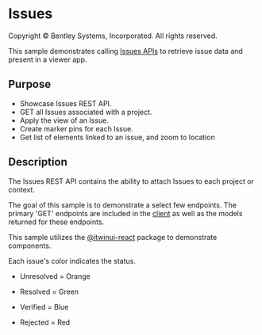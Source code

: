 # Issues

Copyright © Bentley Systems, Incorporated. All rights reserved.

This sample demonstrates calling [Issues APIs](https://developer.bentley.com/apis/issues-v1/overview/) to retrieve issue data and present in a viewer app. 

## Purpose
- Showcase Issues REST API.
- GET all Issues associated with a project.
- Apply the view of an Issue.
- Create marker pins for each Issue.
- Get list of elements linked to an issue, and zoom to location

## Description
The Issues REST API contains the ability to attach Issues to each project or context. 

The goal of this sample is to demonstrate a select few endpoints. The primary 'GET' endpoints are included in the [client](./IssuesClient.ts) as well as the models returned for these endpoints.

This sample utilizes the [@itwinui-react](https://itwin.github.io/iTwinUI-react/?path=/story/overview--overview) package to demonstrate components.

Each issue's color indicates the status.

- Unresolved = Orange

- Resolved = Green

- Verified = Blue

- Rejected = Red


